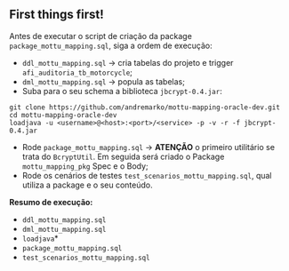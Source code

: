 
## First things first!

Antes de executar o script de criação da package `package_mottu_mapping.sql`, siga a ordem de execução:

- `ddl_mottu_mapping.sql` -> cria tabelas do projeto e trigger `afi_auditoria_tb_motorcycle`;
- `dml_mottu_mapping.sql` -> popula as tabelas;
- Suba para o seu schema a biblioteca `jbcrypt-0.4.jar`:

```
git clone https://github.com/andremarko/mottu-mapping-oracle-dev.git
cd mottu-mapping-oracle-dev
loadjava -u <username>@<host>:<port>/<service> -p -v -r -f jbcrypt-0.4.jar
```

- Rode `package_mottu_mapping.sql` -> **ATENÇÃO** o primeiro utilitário se trata do `BcryptUtil`. Em seguida será criado o Package `mottu_mapping_pkg` Spec e o Body;
- Rode os cenários de testes `test_scenarios_mottu_mapping.sql`, qual utiliza a package e o seu conteúdo.

**Resumo de execução:**
- `ddl_mottu_mapping.sql`
- `dml_mottu_mapping.sql`
- `loadjava`*
- `package_mottu_mapping.sql`
- `test_scenarios_mottu_mapping.sql`

